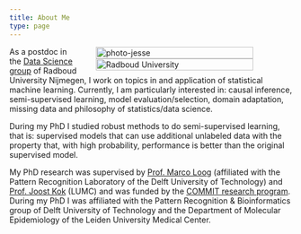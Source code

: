 ```yaml
---
title: About Me
type: page
---
```

<div style="display: table; float:right; width: 20em; margin-left: 2em; margin-right: 5em">
  <image src="/img/photo-small.png" width="100%" alt="photo-jesse" /><br />
  <image src="/img/radboud-logo.png" width="100%" alt="Radboud University" />
</div>

As a postdoc in the [Data Science group](http://www.ru.nl/datascience/) of Radboud University Nijmegen, I work on topics in and application of statistical machine learning. Currently, I am particularly interested in: causal inference, semi-supervised learning, model evaluation/selection, domain adaptation, missing data and philosophy of statistics/data science.

During my PhD I studied robust methods to do semi-supervised learning, that is: supervised models that can use additional unlabeled data with the property that, with high probability, performance is better than the original supervised model.

My PhD research was supervised by [Prof. Marco Loog](http://prlab.tudelft.nl/users/marco-loog/) (affiliated with the Pattern Recognition Laboratory of the Delft University of Technology) and [Prof. Joost Kok](http://www.liacs.nl/~joost/) (LUMC) and was funded by the [COMMIT research program](http://commit-nl.nl/). During my PhD I was affiliated with the Pattern Recognition & Bioinformatics group of Delft University of Technology and the Department of Molecular Epidemiology of the Leiden University Medical Center.
<br />

